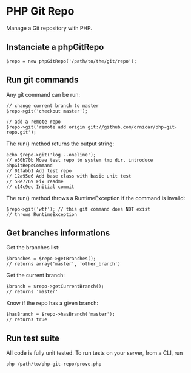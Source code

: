 # PHP Git Repo

Manage a Git repository with PHP.

## Instanciate a phpGitRepo

    $repo = new phpGitRepo('/path/to/the/git/repo');

## Run git commands

Any git command can be run:

    // change current branch to master
    $repo->git('checkout master');

    // add a remote repo
    $repo->git('remote add origin git://github.com/ornicar/php-git-repo.git');

The run() method returns the output string:

    echo $repo->git('log --oneline');
    // e30b70b Move test repo to system tmp dir, introduce phpGitRepoCommand
    // 01fabb1 Add test repo
    // 12a95e6 Add base class with basic unit test
    // 58e7769 Fix readme
    // c14c9ec Initial commit

The run() method throws a RuntimeException if the command is invalid:

    $repo->git('wtf'); // this git command does NOT exist
    // throws RuntimeException

## Get branches informations

Get the branches list:

    $branches = $repo->getBranches();
    // returns array('master', 'other_branch')

Get the current branch:

    $branch = $repo->getCurrentBranch();
    // returns 'master'

Know if the repo has a given branch:

    $hasBranch = $repo->hasBranch('master');
    // returns true

## Run test suite

All code is fully unit tested. To run tests on your server, from a CLI, run

    php /path/to/php-git-repo/prove.php